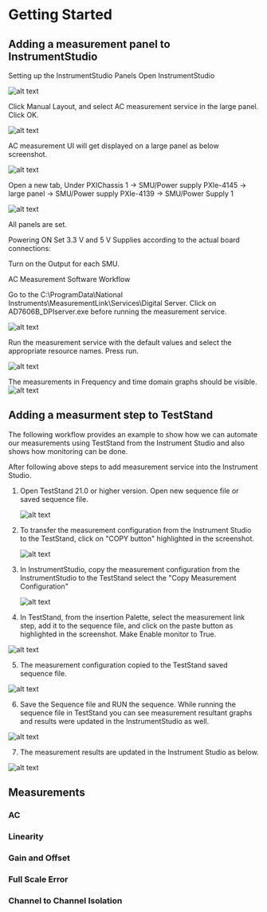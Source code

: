 # Getting Started

## Adding a measurement panel to InstrumentStudio
Setting up the InstrumentStudio Panels
Open InstrumentStudio

![alt text](images/image-1.png)

Click Manual Layout, and select AC measurement service in the large panel. Click OK.

![alt text](images/image-2.png)

AC measurement UI will get displayed on a large panel as below screenshot.

![alt text](images/image-3.png)

Open a new tab, Under PXIChassis 1 -> SMU/Power supply PXIe-4145 -> large panel -> SMU/Power supply PXIe-4139 -> SMU/Power Supply 1

![alt text](images/image-4.png)

All panels are set.

Powering ON
Set 3.3 V and 5 V Supplies according to the actual board connections:


Turn on the Output for each SMU.

AC Measurement Software Workflow

Go to the C:\ProgramData\National Instruments\MeasurementLink\Services\Digital Server. Click on AD7606B_DPIserver.exe before running the measurement service.

![alt text](images/image-5.png)

Run the measurement service with the default values and select the appropriate resource names. Press run.

![alt text](images/image-6.png)

The measurements in Frequency and time domain graphs should be visible.
![alt text](images/image-7.png)

## Adding a measurment step to TestStand 

The following workflow provides an example to show how we can automate our measurements using TestStand from the Instrument Studio and also shows how monitoring can be done. 

After following above steps to add measurement service into the Instrument Studio.


1. Open TestStand 21.0 or higher version. Open new sequence file or saved sequence file. 
 
   ![alt text](images/TestStand.png)
2. To transfer the measurement configuration from the Instrument Studio to the TestStand, click on "COPY button" highlighted in the screenshot.

   ![alt text](images/TestStand1.png)

3. In InstrumentStudio, copy the measurement configuration from the InstrumentStudio to the TestStand select the "Copy Measurement Configuration"

   ![alt text](images/TestStand2.png)

4. In TestStand, from the insertion Palette, select the measurement link step, add it to the sequence file, and click on the paste button as highlighted in the screenshot. Make Enable monitor to True.

  ![alt text](images/TestStand3.png)

5. The measurement configuration copied to the TestStand saved sequence file.

![alt text](images/TestStand4.png)

6. Save the Sequence file and RUN the sequence. While running the sequence file in TestStand you can see measurement resultant graphs and results were updated in the InstrumentStudio as well.

![alt text](images/TestStand5.png)

7. The measurement results are updated in the Instrument Studio as below.

![alt text](images/TestStand6.png)
## Measurements
### AC
### Linearity
### Gain and Offset
### Full Scale Error
### Channel to Channel Isolation
